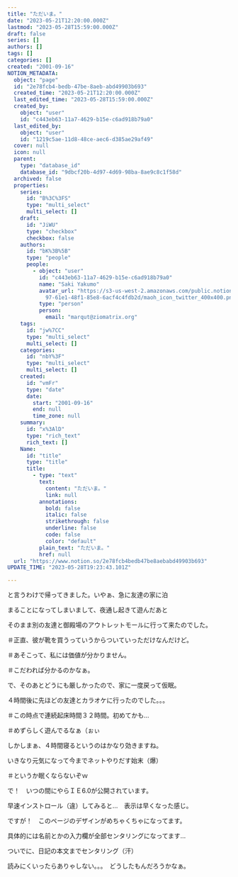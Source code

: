 ```yaml
---
title: "ただいま。"
date: "2023-05-21T12:20:00.000Z"
lastmod: "2023-05-28T15:59:00.000Z"
draft: false
series: []
authors: []
tags: []
categories: []
created: "2001-09-16"
NOTION_METADATA:
  object: "page"
  id: "2e78fcb4-bedb-47be-8aeb-abd49903b693"
  created_time: "2023-05-21T12:20:00.000Z"
  last_edited_time: "2023-05-28T15:59:00.000Z"
  created_by:
    object: "user"
    id: "c443eb63-11a7-4629-b15e-c6ad918b79a0"
  last_edited_by:
    object: "user"
    id: "1219c5ae-11d8-48ce-aec6-d385ae29af49"
  cover: null
  icon: null
  parent:
    type: "database_id"
    database_id: "9dbcf20b-4d97-4d69-98ba-8ae9c8c1f58d"
  archived: false
  properties:
    series:
      id: "B%3C%3FS"
      type: "multi_select"
      multi_select: []
    draft:
      id: "JiWU"
      type: "checkbox"
      checkbox: false
    authors:
      id: "bK%3B%5B"
      type: "people"
      people:
        - object: "user"
          id: "c443eb63-11a7-4629-b15e-c6ad918b79a0"
          name: "Saki Yakumo"
          avatar_url: "https://s3-us-west-2.amazonaws.com/public.notion-static.com/3ad1c4\
            97-61e1-48f1-85e8-6acf4c4fdb2d/maoh_icon_twitter_400x400.png"
          type: "person"
          person:
            email: "marqut@ziomatrix.org"
    tags:
      id: "jw%7CC"
      type: "multi_select"
      multi_select: []
    categories:
      id: "nbY%3F"
      type: "multi_select"
      multi_select: []
    created:
      id: "vmFr"
      type: "date"
      date:
        start: "2001-09-16"
        end: null
        time_zone: null
    summary:
      id: "x%3AlD"
      type: "rich_text"
      rich_text: []
    Name:
      id: "title"
      type: "title"
      title:
        - type: "text"
          text:
            content: "ただいま。"
            link: null
          annotations:
            bold: false
            italic: false
            strikethrough: false
            underline: false
            code: false
            color: "default"
          plain_text: "ただいま。"
          href: null
  url: "https://www.notion.so/2e78fcb4bedb47be8aebabd49903b693"
UPDATE_TIME: "2023-05-28T19:23:43.101Z"

---
```

<link rel="stylesheet" href="https://cdn.jsdelivr.net/npm/katex@0.16.2/dist/katex.min.css" integrity="sha384-bYdxxUwYipFNohQlHt0bjN/LCpueqWz13HufFEV1SUatKs1cm4L6fFgCi1jT643X" crossorigin="anonymous">


と言うわけで帰ってきました。いやぁ、急に友達の家に泊


まることになってしまいまして、夜通し起きて遊んだあと


そのまま別の友達と御殿場のアウトレットモールに行って来たのでした。


＃正直、彼が靴を買うっていうからついていっただけなんだけど。


＃あそこって、私には価値が分かりません。


＃こだわれば分かるのかなぁ。


で、そのあとどうにも厳しかったので、家に一度戻って仮眠。


４時間後に先ほどの友達とカラオケに行ったのでした。。。


＃この時点で連続起床時間３２時間。初めてかも…


＃めずらしく遊んでるなぁ（ぉぃ


しかしまぁ、４時間寝るというのはかなり効きますね。


いきなり元気になって今までネットやりだす始末（爆）


＃というか眠くならないぞｗ


で！　いつの間にやらＩＥ6.0が公開されています。


早速インストロール（違）してみると…　表示は早くなった感じ。


ですが！　このページのデザインがめちゃくちゃになってます。


具体的には名前とかの入力欄が全部センタリングになってます…


ついでに、日記の本文までセンタリング（汗）


読みにくいったらありゃしない。。。　どうしたもんだろうかなぁ。


